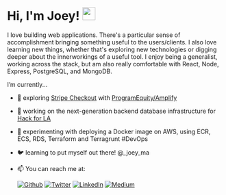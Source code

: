 <h1> Hi, I'm Joey! <img src="https://emojis.slackmojis.com/emojis/images/1531849430/4246/blob-sunglasses.gif?1531849430" width="30"/></h1>

I love building web applications. There's a particular sense of accomplishment bringing something useful to the users/clients. 
I also love learning new things, whether that's exploring new technologies or digging deeper about the innerworkings of a useful tool.
I enjoy being a generalist, working across the stack, but am also really comfortable with React, Node, Express, PostgreSQL, and MongoDB.

I’m currently...
- 💬 exploring [Stripe Checkout][stripe_checkout] with [ProgramEquity/Amplify][amplify]
- 🔭 working on the next-generation backend database infrastructure for [Hack for LA][hfla]
- 🌱 experimenting with deploying a Docker image on AWS, using ECR, ECS, RDS, Terraform and Terragrunt #DevOps
- 🐦 learning to put myself out there! @_joey_ma

- 📫 You can reach me at:  
  <p>
    <a href="https://github.com/yoyoyojoe" target="_blank">
      <img alt="Github" src="https://img.shields.io/badge/GitHub-%2330363C.svg?&style=for-the-badge&logo=Github&logoColor=white" /></a> 
    <a href="https://twitter.com/_joey_ma" target="_blank">
      <img alt="Twitter" src="https://img.shields.io/badge/twitter-%231DA1F2.svg?&style=for-the-badge&logo=twitter&logoColor=white" /></a> 
    <a href="https://www.linkedin.com/in/joeyma" target="_blank">
      <img alt="LinkedIn" src="https://img.shields.io/badge/linkedin-%230077B5.svg?&style=for-the-badge&logo=linkedin&logoColor=white" /></a> 
    <a href="https://medium.com/@_joey_ma" target="_blank">
      <img alt="Medium" src="https://img.shields.io/badge/medium-989c9f.svg?&style=for-the-badge&logo=medium&logoColor=white" /></a> 
  </p>

<!-- - 👓 Languages:

  ![JS](https://img.shields.io/badge/JavaScript-F7DF1E?style=for-the-badge&logo=javascript&logoColor=black) 
  ![TS](https://img.shields.io/badge/TypeScript-blue?style=for-the-badge&logo=typescript&logoColor=white)
  ![Python](https://img.shields.io/badge/Python-14354C?style=for-the-badge&logo=python&logoColor=white) 
  ![Java](https://img.shields.io/badge/Java-3A75AF?style=for-the-badge&logo=java&logoColor=white) 
  ![HTML5](https://img.shields.io/badge/HTML5-E34F26?style=for-the-badge&logo=html5&logoColor=white) 
  ![CSS](https://img.shields.io/badge/CSS3-1572B6?style=for-the-badge&logo=css3&logoColor=white)
  ![Bash](https://img.shields.io/badge/GNU%20Bash-4EAA25?style=for-the-badge&logo=GNU%20Bash&logoColor=white)

- 🔧 Tools:  

  ![React](https://img.shields.io/badge/React-20232A?style=for-the-badge&logo=react&logoColor=61DAFB) 
  ![Vue](https://img.shields.io/badge/Vue-4FC08D?style=for-the-badge&logo=vue.js&logoColor=black)  
  ![Node](https://img.shields.io/badge/Node.js-43853D?style=for-the-badge&logo=node.js&logoColor=white) 
  ![Docker](https://img.shields.io/badge/Docker-003F8C?style=for-the-badge&logo=docker&logoColor=61DAFB) 
  ![Express](https://img.shields.io/badge/Express-000000?style=for-the-badge&logo=express&logoColor=white) 
  ![Webpack](https://img.shields.io/badge/Webpack-323330?style=for-the-badge&logo=Webpack&logoColor=white&color=8DD6F9) 
  ![Jest](https://img.shields.io/badge/Jest-323330?style=for-the-badge&logo=Jest&logoColor=white) 
  ![Git](https://img.shields.io/badge/GIT-E44C30?style=for-the-badge&logo=git&logoColor=white) 
  ![GitHub](https://img.shields.io/badge/GitHub-%2330363C.svg?&style=for-the-badge&logo=Github&logoColor=white)
  ![GitHub Actions](https://img.shields.io/badge/GitHub%20Actions-2088FF?style=for-the-badge&logo=GitHub-Actions&logoColor=white)

- Postman
- Insomnia
- Google Cloud Platform
- GraphQL
- Heroku
- Sass
- Next.js
- Angular
- npm
- MongoDB
- D3.js

  <p>
  <img alt="Google Cloud Platform" src="https://img.shields.io/badge/-Google_Cloud_Platform-1a73e8?style=flat-square&logo=google-cloud&logoColor=white" />
  <img alt="Insomnia" src="https://img.shields.io/badge/-Insomnia-5849BE?style=flat-square&logo=insomnia&logoColor=white" />
  <img alt="Apollo" src="https://img.shields.io/badge/-Apollo%20GraphQL-311C87?style=flat-square&logo=apollo-graphql&logoColor=white" />
  <img alt="Heroku" src="https://img.shields.io/badge/-Heroku-430098?style=flat-square&logo=heroku&logoColor=white" />
  <img alt="redux" src="https://img.shields.io/badge/-Redux-764ABC?style=flat-square&logo=redux&logoColor=white" />
  <img alt="ReactiveX" src="https://img.shields.io/badge/-RxJs-B7178C?style=flat-square&logo=reactivex&logoColor=white" />
  <img alt="GraphQL" src="https://img.shields.io/badge/-GraphQL-E10098?style=flat-square&logo=graphql&logoColor=white" />
  <img alt="Sass" src="https://img.shields.io/badge/-Sass-CC6699?style=flat-square&logo=sass&logoColor=white" />
  <img alt="Styled Components" src="https://img.shields.io/badge/-Styled_Components-db7092?style=flat-square&logo=styled-components&logoColor=white" />
  <img alt="git" src="https://img.shields.io/badge/-Git-F05032?style=flat-square&logo=git&logoColor=white" />
  <img alt="NestJs" src="https://img.shields.io/badge/-NestJs-ea2845?style=flat-square&logo=nestjs&logoColor=white" />
  <img alt="angular" src="https://img.shields.io/badge/-Angular-DD0031?style=flat-square&logo=angular&logoColor=white" />
  <img alt="npm" src="https://img.shields.io/badge/-NPM-CB3837?style=flat-square&logo=npm&logoColor=white" />
  <img alt="html5" src="https://img.shields.io/badge/-HTML5-E34F26?style=flat-square&logo=html5&logoColor=white" />
  <img alt="Brave browser" src="https://img.shields.io/badge/-Brave_Browser-FB542B?style=flat-square&logo=brave&logoColor=white" />
  <img alt="Rollup" src="https://img.shields.io/badge/-Rollup-EC4A3F?style=flat-square&logo=rollup.js&logoColor=white" />
  <img alt="d3js" src="https://img.shields.io/badge/-D3.js-F9A03C?style=flat-square&logo=d3.js&logoColor=white" />
  <img alt="Prettier" src="https://img.shields.io/badge/-Prettier-F7B93E?style=flat-square&logo=prettier&logoColor=white" />
  <img alt="MongoDB" src="https://img.shields.io/badge/-MongoDB-13aa52?style=flat-square&logo=mongodb&logoColor=white" />
  <img alt="Nodejs" src="https://img.shields.io/badge/-Nodejs-43853d?style=flat-square&logo=Node.js&logoColor=white" />
</p>
- 🌎 Environments:  

  ![Mac](https://img.shields.io/badge/Mac-DBE1E9?style=for-the-badge&logo=apple&logoColor=black) 
  ![Windows](https://img.shields.io/badge/Windows-04A7E7?style=for-the-badge&logo=windows&logoColor=black) 
  ![Linux](https://img.shields.io/badge/Linux-FCC624?style=for-the-badge&logo=linux&logoColor=black) 

<a href="https://www.mathworks.com/" target="_blank" rel="noreferrer"> <img src="https://upload.wikimedia.org/wikipedia/commons/2/21/Matlab_Logo.png" alt="matlab" width="40" height="40"/> </a> 

<a href="https://postman.com" target="_blank" rel="noreferrer"> <img src="https://www.vectorlogo.zone/logos/getpostman/getpostman-icon.svg" alt="postman" width="40" height="40"/> </a> <a href="https://www.python.org" target="_blank" rel="noreferrer">

<!--
**yoyoyojoe/yoyoyojoe** is a ✨ _special_ ✨ repository because its `README.md` (this file) appears on your GitHub profile.

Here are some ideas to get you started:

- 🌱 I’m currently learning ...
- 👯 I’m looking to collaborate on ...
- 🤔 I’m looking for help with ...
- 💬 Ask me about ...
- 😄 Pronouns: ...
- ⚡ Fun fact: ...

-->


[hfla]: https://www.hackforla.org/
[stripe_checkout]: https://stripe.com/docs/payments/checkout/fulfill-orders
<!-- [firebase]: https://firebase.google.com/ -->
[amplify]: https://github.com/ProgramEquity/amplify
